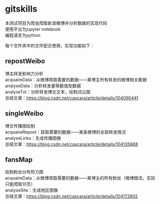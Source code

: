 # gitskills
本测试项目为爬虫爬取新浪微博并分析数据的实现代码  
使用平台为jupyter notebook   
编程语言为python  


每个文件夹中的文件配合使用，实现功能如下：  
## repostWeibo
博主转发影响力分析  
acquaireData：从微博爬取需要的数据——某博主所有转发的微博相关数据  
analyseData：分析转发量等数值型数据  
analyseTxt：分析转发博文文本，绘制词云图  
总结文章：https://blog.csdn.net/cascara/article/details/104090441
## singleWeibo
博文传播图绘制  
acquaireRepost：获取需要的数据——某条微博的全部转发情况  
analyseLinks：生成传播图像  
总结文章：https://blog.csdn.net/cascara/article/details/104135868
## fansMap
绘制粉丝分布热力图  
acquaireData：从微博爬取需要的数据——某博主的所有粉丝（微博限流，实际只能爬取10页）  
analyseSite：生成地区图像  
总结文章：https://blog.csdn.net/cascara/article/details/104172602
